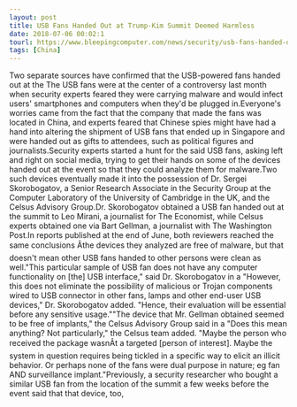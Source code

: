 ```yaml
---
layout: post
title: USB Fans Handed Out at Trump-Kim Summit Deemed Harmless
date: 2018-07-06 00:02:1
tourl: https://www.bleepingcomputer.com/news/security/usb-fans-handed-out-at-trump-kim-summit-deemed-harmless/
tags: [China]
---
```

Two separate sources have confirmed that the USB-powered fans handed out at the The USB fans were at the center of a controversy last month when security experts feared they were carrying malware and would infect users' smartphones and computers when they'd be plugged in.Everyone's worries came from the fact that the company that made the fans was located in China, and experts feared that Chinese spies might have had a hand into altering the shipment of USB fans that ended up in Singapore and were handed out as gifts to attendees, such as political figures and journalists.Security experts started a hunt for the said USB fans, asking left and right on social media, trying to get their hands on some of the devices handed out at the event so that they could analyze them for malware.Two such devices eventually made it into the possession of Dr. Sergei Skorobogatov, a Senior Research Associate in the Security Group at the Computer Laboratory of the University of Cambridge in the UK, and the Celsus Advisory Group.Dr. Skorobogatov obtained a USB fan handed out at the summit to Leo Mirani, a journalist for The Economist, while Celsus experts obtained one via Bart Gellman, a journalist with The Washington Post.In reports published at the end of June, both reviewers reached the same conclusions Âthe devices they analyzed are free of malware, but that doesn't mean other USB fans handed to other persons were clean as well."This particular sample of USB fan does not have any computer functionality on [the] USB interface," said Dr. Skorobogatov in a "However, this does not eliminate the possibility of malicious or Trojan components wired to USB connector in other fans, lamps and other end-user USB devices," Dr. Skorobogatov added. "Hence, their evaluation will be essential before any sensitive usage.""The device that Mr. Gellman obtained seemed to be free of implants," the Celsus Advisory Group said in a "Does this mean anything? Not particularly," the Celsus team added. "Maybe the person who received the package wasnÂt a targeted [person of interest]. Maybe the system in question requires being tickled in a specific way to elicit an illicit behavior. Or perhaps none of the fans were dual purpose in nature; eg fan AND surveillance implant."Previously, a security researcher who bought a similar USB fan from the location of the summit a few weeks before the event said that that device, too, 